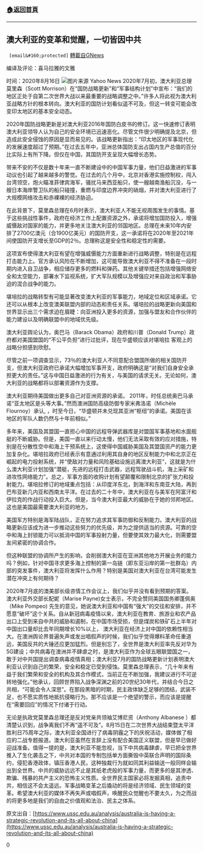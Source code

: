 ###  [:house:返回首頁](https://github.com/ourhimalayas/txt)
---

## 澳大利亚的变革和觉醒，一切皆因中共
` [email&#160;protected]` [轉載自GNews](https://gnews.org/zh-hans/610463/)

编译及评论：喜马拉雅的文雅

时间：2020年8月16日
![]()![](https://gnews-media-offload.s3.amazonaws.com/wp-content/uploads/2020/12/02092614/8ee3a310-dc57-11ea-8f33-375d51ddd525-1.jpg)图片来源 Yahoo News
2020年7月初，澳大利亚总理莫里森（Scott Morrison）在“国防战略更新”和“军事结构计划”中宣布：“我们的地区正处于自第二次世界大战以来最重要的战略调整之中。”许多人将此视为澳大利亚战略方针的根本转向。澳大利亚的国防计划看似遥不可及，但这一转变可能会改变印太地区的基本安全动态。

2020年国防战略更新是对澳大利亚2016年国防白皮书的修订。这一快速修订表明澳大利亚领导人认为自己的安全环境已迅速恶化。尽管文件很少明确提及北京，但造成此安全侵蚀的原因是显而易见的。该战略更新指出：“印太地区的军事现代化的发展速度超过了预期。”在过去五年中，亚洲总体国防支出占国内生产总值的百分比实际上有所下降。但仅在中国，其国防开支呈现大幅增长态势。

带来不安的不仅是数十年来一直不断建设中的中国军事力量，他们日益激进的军事动议也引起了越来越多的警觉。在过去的几个月中，北京对香港实施控制权，闯入台湾领空，炮火瞄准菲律宾海军，骚扰马来西亚船只，使一艘越南渔船沉没，与一艘日本海岸警卫队的船只碰撞，重燃与印度边界冲突的硝烟，并对澳大利亚进行了大规模网络攻击和赤裸裸的经济胁迫。

在此背景下，莫里森总理在6月时表示，澳大利亚人不能无视周围发生的事情。基于这些挑战性事件，政府在经济工作上配置资源之外，承诺将增加国防投入，增强威慑敌对国家的能力，并更多地关注澳大利亚的邻国地区。总理在未来10年内安排了2700亿澳元（合1900亿美元）的国防开支，这一承诺将在2020年至2021年间使国防开支增长至GDP的2％。总理称这是安全性和稳定性的需要。

这项宣布使得澳大利亚有望在增强威慑能力方面重新进行战略调整，特别是在远程打击能力上。官方承认风险在不断增加，这可能导致澳大利亚不得不准备在一段时期内进入自卫战争，相应储存更多的燃料和弹药。其他关键举措还包括增强网络安全和太空能力，部署水下监视系统，扩大军队规模以及增强应对来自政治和军事胁迫的混合战争的能力。

堪培拉的战略转型有可能显著改变澳大利亚的军事能力，地域定位和区域承诺。它还可以从根本上改变澳美联盟内部的动态和责任关系。堪培拉的战略更新向美国和世界显示出三个需求迫在眉睫：向亚洲投入更多的资源，加强与盟友和合作伙伴的能力建设以及明确联盟中的地域优先级。

澳大利亚舆论认为，奥巴马（Barack Obama）政府和川普（Donald Trump）政府都对美国盟国的“不公平负担”进行过批评，现在华盛顿应该对堪培拉 客观上的战略分担感到欣慰。

尽管之前一项调查显示，73％的澳大利亚人不同意配合盟国所做的相关国防开支，但澳大利亚政府已承诺大幅增加军事开支，政府明确这是“对我们自身安全承担更大的责任。”这与中国日益激进的行为有关，与美国的请求无关。无论如何，澳大利亚的战略都将以部署资源作为支撑。

澳大利亚期待美国做出更多自己对亚洲资源的承诺。 2011年，时任总统奥巴马承诺“亚太地区是头等大事。”然而澳洲国防高级防御专家米弗洛诺（Michèle Flournoy）承认, ，时至今日，“华盛顿并未兑现其亚洲“枢纽”的承诺。美国在该地区的军队人数仍然与十年前相似。”

多年来，美国及其盟国一直担心中国的远程导弹武器库是对盟国军事基地和水面舰艇的不断威胁。但是，美国一直以来行动太慢，他们无法采取有效的应对措施，特别是在分散性空中和海上干预系统上，这使得中国威胁美国及其盟国资产的能力更加复杂化。堪培拉政府已经表示有意通过利用其自身的地区反制能力中和北京正在崛起的电力投射系统，并“使敌对力量和风险基础设施远离澳大利亚”，这就是为什么澳大利亚计划加强“潜艇，先进的远程打击武器，远程驾驶战斗机，海上采矿和进攻性网络能力”。总之，军事方面的收购计划有望颠覆和限制北京的扩张力和投射能力。堪培拉修订的地域重点包括：从印度洋东北，到海洋和东南亚大陆，再到巴布亚新几内亚和西南太平洋。在过去的二十年中，澳大利亚在与美军在阿富汗和伊拉克的作战行动投入巨大。但是，当今澳大利亚最大的威胁在于她的邻邦地区。这也是美国最需要澳大利亚的地方。

美国军方特别是海军陆战队，正在努力追求其军事防御和反制能力。澳大利亚的战略更新应该成为进一步推动这些努力的优先级，并为之提供适当的资源。可靠的空中和海上封锁能力可以抵消中国的军事投射力量，但要使其效力最大化，则需要盟友间紧密的协调合作。

但这种联盟的协调所产生的影响，会削弱澳大利亚在亚洲其他地方开展业务的能力吗？例如，针对中国寻求更多海上控制的第一岛链（即东亚沿岸的第一批群岛）内部的突发事件，澳大利亚将发挥什么作用？特别是美国对澳大利亚在台湾可能发生潜在冲突上有何期待？

2020年7月底的澳美部长级咨情工作会议上，我们似乎并没有看到预期的答案。澳大利亚外交部长配妮（Marise Payne)女士表示，不完全赞同美国国务卿蓬佩奥（Mike Pompeo) 先生的意见，她说澳大利亚和中国有“强大”的交往和安排，并不愿意“破坏”这个关系。自从新冠病毒疫情以来，澳大利亚在教育、旅游业和农产品出口上受到来自中共的威胁和遏制，在中国市场受损，但是煤炭和铁矿石上半年对中国出口量却比去年同期增长10%以上， 澳大利亚在经济上对中国的依赖性相当大。在澳洲舆论界普遍失声或发出唱假声的时候，我们似乎觉得爆料革命任重道远，美国反共的大锤还应更加猛烈。但是别忘了，全世界是澳大利亚率先反对华为5G建设；中共病毒在澳洲并不肆虐之时，是澳大利亚作为全球五眼联盟国之一，敢于对中共国提出调查病毒疫情真相；澳大利亚7月的国防战略更新计划表明澳大利亚认识到自己的繁荣，安全和稳定已受到侵蚀。莫里森总理表示，“几十年来有益于我们繁荣和安全的机构及其合作模式，当前正在不断加强，我建议进行不可逆转地强化。”他承认，回顾世界陷入战争深渊之前的20世纪30年代，并结合今日之共相，“可能会令人深思”。在那段黑暗的时期，民主政体缺乏足够的团结，武装不足，也不愿实质性地抵抗侵略行为。那不应该是一个绝望的警示，而应该是提醒在“需要回应”的情况下付诸于行动。

无论是执政党莫里森总理还是反对党亲共领袖艾博尼资（Anthony Albanese ）都清楚认识到，战争离我们不再“遥不可及”。8月15日在二次世界大战结束暨太平洋胜利日75周年之际，澳大利亚全国进行了病毒阴霾之下的庆祝活动，媒体做了相应的二战专题报道。澳大利亚虽然在言辞上没有配合美国正义联盟，但是早已做好迎战准备。值得一提的是，澳大利亚不能忽视，当下中共病毒肆虐，早已把全世界推入了生化袭击之下，中共对本国的专制包括单方面撕毁中英联合声明的国际条约，侵犯香港政体，镇压香港人民，这种独裁行为就如同其利益输送一般同样会输出到全世界。中共的威胁远远不止是其纸老虎般的军事力量，而更多的是其渗透、欺骗、残暴的共产主义的恐怖主义性质。全世界民主国家必将发掘真相，追责中共，相信这不会太遥远。军事战略变革之后撬动的将是经济领域、民生领域的变革。希望澳大利亚的媒体不再失声或唱假声，唤醒民众觉醒也不要太久，为之而战的将更多地是我们的自由之价值观和法治、民主之体系。

原文出自：[https://www.ussc.edu.au/analysis/australia-is-having-a-strategic-revolution-and-its-all-about-china](https://www.ussc.edu.au/analysis/australia-is-having-a-strategic-revolution-and-its-all-about-china)

0
